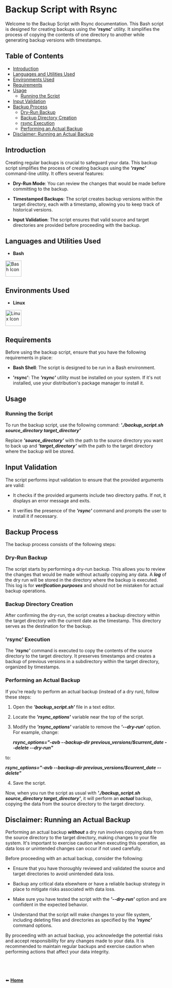 # Backup Script with Rsync

Welcome to the Backup Script with Rsync documentation. This Bash script is designed for creating backups using the **'rsync'** utility. It simplifies the process of copying the contents of one directory to another while generating backup versions with timestamps.

## Table of Contents

- [Introduction](#introduction)
- [Languages and Utilities Used](#languages-and-utilities-used)
- [Environments Used](#environments-used)
- [Requirements](#requirements)
- [Usage](#usage)
  - [Running the Script](#running-the-script)
- [Input Validation](#input-validation)
- [Backup Process](#backup-process)
  - [Dry-Run Backup](#dry-run-backup)
  - [Backup Directory Creation](#backup-directory-creation)
  - [rsync Execution](#rsync-execution)
  - [Performing an Actual Backup](#performing-an-actual-backup)
- [Disclaimer: Running an Actual Backup](#disclaimer-running-an-actual-backup)

## Introduction

Creating regular backups is crucial to safeguard your data. This backup script simplifies the process of creating backups using the **_'rsync'_** command-line utility. It offers several features:

- **Dry-Run Mode**: You can review the changes that would be made before committing to the backup.

- **Timestamped Backups**: The script creates backup versions within the target directory, each with a timestamp, allowing you to keep track of historical versions.

- **Input Validation**: The script ensures that valid source and target directories are provided before proceeding with the backup.

## Languages and Utilities Used
- **Bash**

[<img align="left" alt="Bash Icon" width="50px" src="https://upload.wikimedia.org/wikipedia/commons/4/4b/Bash_Logo_Colored.svg" />][bash]

[bash]: https://www.gnu.org/software/bash/
  <br><br><br>

## Environments Used
- **Linux**
  
[<img align="left" alt="Linux Icon" width="50px" src="https://upload.wikimedia.org/wikipedia/commons/3/35/Tux.svg" />][linux]

[linux]: https://www.linux.org/

  <br><br><br>
  
## Requirements

Before using the backup script, ensure that you have the following requirements in place:

- **Bash Shell**: The script is designed to be run in a Bash environment.

- **'rsync'**: The **_'rsync'_** utility must be installed on your system. If it's not installed, use your distribution's package manager to install it.

## Usage

### Running the Script

To run the backup script, use the following command:
**_'./backup_script.sh source_directory target_directory'_**

Replace **_'source_directory'_** with the path to the source directory you want to back up and **_'target_directory'_** with the path to the target directory where the backup will be stored.

## Input Validation

The script performs input validation to ensure that the provided arguments are valid:

- It checks if the provided arguments include two directory paths. If not, it displays an error message and exits.

- It verifies the presence of the **_'rsync'_** command and prompts the user to install it if necessary.

## Backup Process

The backup process consists of the following steps:

### Dry-Run Backup

The script starts by performing a dry-run backup. This allows you to review the changes that would be made without actually copying any data. A **_log_** of the dry run will be stored in the directory where the backup is executed. This log is for **_verification purposes_** and should not be mistaken for actual backup operations.

### Backup Directory Creation

After confirming the dry-run, the script creates a backup directory within the target directory with the current date as the timestamp. This directory serves as the destination for the backup.

### 'rsync' Execution

The **_'rsync'_** command is executed to copy the contents of the source directory to the target directory. It preserves timestamps and creates a backup of previous versions in a subdirectory within the target directory, organized by timestamps.

### Performing an Actual Backup

If you're ready to perform an actual backup (instead of a dry run), follow these steps:

1. Open the **_'backup_script.sh'_** file in a text editor.

2. Locate the **_'rsync_options'_** variable near the top of the script.

3. Modify the **_'rsync_options'_** variable to remove the **_'--dry-run'_** option. For example, change:

   **_rsync_options="-avb --backup-dir previous_versions/$current_date --delete --dry-run"_**

to:

**_rsync_options="-avb --backup-dir previous_versions/$current_date --delete"_**

4. Save the script.

Now, when you run the script as usual with **_'./backup_script.sh source_directory target_directory'_**, it will perform an **_actual_** backup, copying the data from the source directory to the target directory.

## Disclaimer: Running an Actual Backup

Performing an actual backup ***without*** a dry run involves copying data from the source directory to the target directory, making changes to your file system. It's important to exercise caution when executing this operation, as data loss or unintended changes can occur if not used carefully.

Before proceeding with an actual backup, consider the following:

- Ensure that you have thoroughly reviewed and validated the source and target directories to avoid unintended data loss.

- Backup any critical data elsewhere or have a reliable backup strategy in place to mitigate risks associated with data loss.

- Make sure you have tested the script with the **_'--dry-run'_** option and are confident in the expected behavior.

- Understand that the script will make changes to your file system, including deleting files and directories as specified by the **_'rsync'_** command options.

By proceeding with an actual backup, you acknowledge the potential risks and accept responsibility for any changes made to your data. It is recommended to maintain regular backups and exercise caution when performing actions that affect your data integrity.


#
<br>

⬅️ **[Home](https://github.com/infinity-set)**

